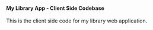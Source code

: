 #### My Library App - Client Side Codebase

This is the client side code for my library web application. 
